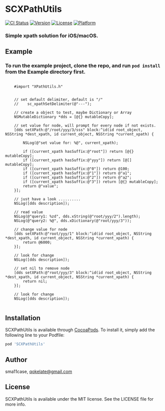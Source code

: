 # SCXPathUtils

[![CI Status](https://img.shields.io/travis/sma11case/SCXPathUtils.svg?style=flat)](https://travis-ci.org/sma11case/SCXPathUtils)
[![Version](https://img.shields.io/cocoapods/v/SCXPathUtils.svg?style=flat)](https://cocoapods.org/pods/SCXPathUtils)
[![License](https://img.shields.io/cocoapods/l/SCXPathUtils.svg?style=flat)](https://cocoapods.org/pods/SCXPathUtils)
[![Platform](https://img.shields.io/cocoapods/p/SCXPathUtils.svg?style=flat)](https://cocoapods.org/pods/SCXPathUtils)

### Simple xpath solution for iOS/macOS.

## Example

### To run the example project, clone the repo, and run `pod install` from the Example directory first.

```

	#import "XPathUtils.h"


    // set default delimiter, default is "/"
    //    sc_xpathSetDelimiter(@"---");
    
    // create a object to test, maybe Dictionary or Array
    NSMutableDictionary *dds = [@{} mutableCopy];
    
    // set value for node, will prompt for every node if not exists.
    [dds setXPath:@"/root/yyy/3/sss" block:^id(id root_object, NSString *dest_xpath, id current_object, NSString *current_xpath) {
        
        NSLog(@"set value for: %@", current_xpath);
        
        if ([current_xpath hasSuffix:@"root"]) return [@{} mutableCopy];
        if ([current_xpath hasSuffix:@"yyy"]) return [@[] mutableCopy];
        if ([current_xpath hasSuffix:@"0"]) return @100;
        if ([current_xpath hasSuffix:@"1"]) return @"a1";
        if ([current_xpath hasSuffix:@"2"]) return @"a2";
        if ([current_xpath hasSuffix:@"3"]) return [@{} mutableCopy];
        return @"value";
    }];
    
    // just have a look ..........
    NSLog([dds description]);
    
    // read value
    NSLog(@"query1: %zd", dds.xString(@"root/yyy/2").length);
    NSLog(@"query2: %@", dds.xDictionary(@"root/yyy/3"));
    
    // change value for node
    [dds setXPath:@"root/yyy/1" block:^id(id root_object, NSString *dest_xpath, id current_object, NSString *current_xpath) {
        return @6000;
    }];
    
    // look for change
    NSLog([dds description]);
    
    // set nil to remove node
    [dds setXPath:@"root/yyy/3" block:^id(id root_object, NSString *dest_xpath, id current_object, NSString *current_xpath) {
        return nil;
    }];
    
    // look for change
    NSLog([dds description]);
    

```

## Installation

SCXPathUtils is available through [CocoaPods](https://cocoapods.org). To install
it, simply add the following line to your Podfile:

```ruby
pod 'SCXPathUtils'
```

## Author

sma11case, qokelate@gmail.com

## License

SCXPathUtils is available under the MIT license. See the LICENSE file for more info.
